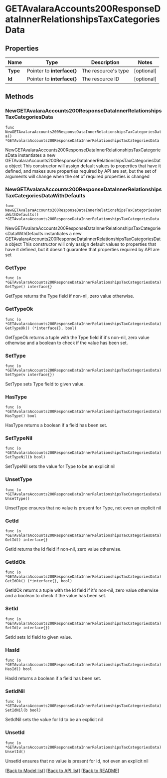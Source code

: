 # GETAvalaraAccounts200ResponseDataInnerRelationshipsTaxCategoriesData

## Properties

Name | Type | Description | Notes
------------ | ------------- | ------------- | -------------
**Type** | Pointer to **interface{}** | The resource&#39;s type | [optional] 
**Id** | Pointer to **interface{}** | The resource ID | [optional] 

## Methods

### NewGETAvalaraAccounts200ResponseDataInnerRelationshipsTaxCategoriesData

`func NewGETAvalaraAccounts200ResponseDataInnerRelationshipsTaxCategoriesData() *GETAvalaraAccounts200ResponseDataInnerRelationshipsTaxCategoriesData`

NewGETAvalaraAccounts200ResponseDataInnerRelationshipsTaxCategoriesData instantiates a new GETAvalaraAccounts200ResponseDataInnerRelationshipsTaxCategoriesData object
This constructor will assign default values to properties that have it defined,
and makes sure properties required by API are set, but the set of arguments
will change when the set of required properties is changed

### NewGETAvalaraAccounts200ResponseDataInnerRelationshipsTaxCategoriesDataWithDefaults

`func NewGETAvalaraAccounts200ResponseDataInnerRelationshipsTaxCategoriesDataWithDefaults() *GETAvalaraAccounts200ResponseDataInnerRelationshipsTaxCategoriesData`

NewGETAvalaraAccounts200ResponseDataInnerRelationshipsTaxCategoriesDataWithDefaults instantiates a new GETAvalaraAccounts200ResponseDataInnerRelationshipsTaxCategoriesData object
This constructor will only assign default values to properties that have it defined,
but it doesn't guarantee that properties required by API are set

### GetType

`func (o *GETAvalaraAccounts200ResponseDataInnerRelationshipsTaxCategoriesData) GetType() interface{}`

GetType returns the Type field if non-nil, zero value otherwise.

### GetTypeOk

`func (o *GETAvalaraAccounts200ResponseDataInnerRelationshipsTaxCategoriesData) GetTypeOk() (*interface{}, bool)`

GetTypeOk returns a tuple with the Type field if it's non-nil, zero value otherwise
and a boolean to check if the value has been set.

### SetType

`func (o *GETAvalaraAccounts200ResponseDataInnerRelationshipsTaxCategoriesData) SetType(v interface{})`

SetType sets Type field to given value.

### HasType

`func (o *GETAvalaraAccounts200ResponseDataInnerRelationshipsTaxCategoriesData) HasType() bool`

HasType returns a boolean if a field has been set.

### SetTypeNil

`func (o *GETAvalaraAccounts200ResponseDataInnerRelationshipsTaxCategoriesData) SetTypeNil(b bool)`

 SetTypeNil sets the value for Type to be an explicit nil

### UnsetType
`func (o *GETAvalaraAccounts200ResponseDataInnerRelationshipsTaxCategoriesData) UnsetType()`

UnsetType ensures that no value is present for Type, not even an explicit nil
### GetId

`func (o *GETAvalaraAccounts200ResponseDataInnerRelationshipsTaxCategoriesData) GetId() interface{}`

GetId returns the Id field if non-nil, zero value otherwise.

### GetIdOk

`func (o *GETAvalaraAccounts200ResponseDataInnerRelationshipsTaxCategoriesData) GetIdOk() (*interface{}, bool)`

GetIdOk returns a tuple with the Id field if it's non-nil, zero value otherwise
and a boolean to check if the value has been set.

### SetId

`func (o *GETAvalaraAccounts200ResponseDataInnerRelationshipsTaxCategoriesData) SetId(v interface{})`

SetId sets Id field to given value.

### HasId

`func (o *GETAvalaraAccounts200ResponseDataInnerRelationshipsTaxCategoriesData) HasId() bool`

HasId returns a boolean if a field has been set.

### SetIdNil

`func (o *GETAvalaraAccounts200ResponseDataInnerRelationshipsTaxCategoriesData) SetIdNil(b bool)`

 SetIdNil sets the value for Id to be an explicit nil

### UnsetId
`func (o *GETAvalaraAccounts200ResponseDataInnerRelationshipsTaxCategoriesData) UnsetId()`

UnsetId ensures that no value is present for Id, not even an explicit nil

[[Back to Model list]](../README.md#documentation-for-models) [[Back to API list]](../README.md#documentation-for-api-endpoints) [[Back to README]](../README.md)


